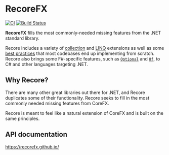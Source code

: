 # RecoreFX

[![CI](https://github.com/brcrista/RecoreFX/workflows/CI/badge.svg)](https://github.com/recorefx/RecoreFX/actions?query=workflow%3ACI)
[![Build Status](https://dev.azure.com/briancristante/RecoreFX/_apis/build/status/RecoreFX?branchName=master)](https://dev.azure.com/briancristante/RecoreFX/_build/latest?definitionId=8&branchName=master)

**RecoreFX** fills the most commonly-needed missing features from the .NET standard library.

Recore includes a variety of [collection](src/Recore.Collections.Generic) and [LINQ](src/Recore.Linq) extensions as well as some [best practices](src/Recore.Security.Cryptography/SecureCompare.cs) that most codebases end up implementing from scratch.
Recore also brings some F#-specific features, such as [`Optional`](src/Recore/Optional.cs) and [`Of`](src/Recore/Of.cs), to C# and other languages targeting .NET.

## Why Recore?
There are many other great libraries out there for .NET, and Recore duplicates some of their functionality.
Recore seeks to fill in the most commonly needed missing features from CoreFX.

Recore is meant to feel like a natural extension of CoreFX and is built on the same principles.

## API documentation
<https://recorefx.github.io/>
